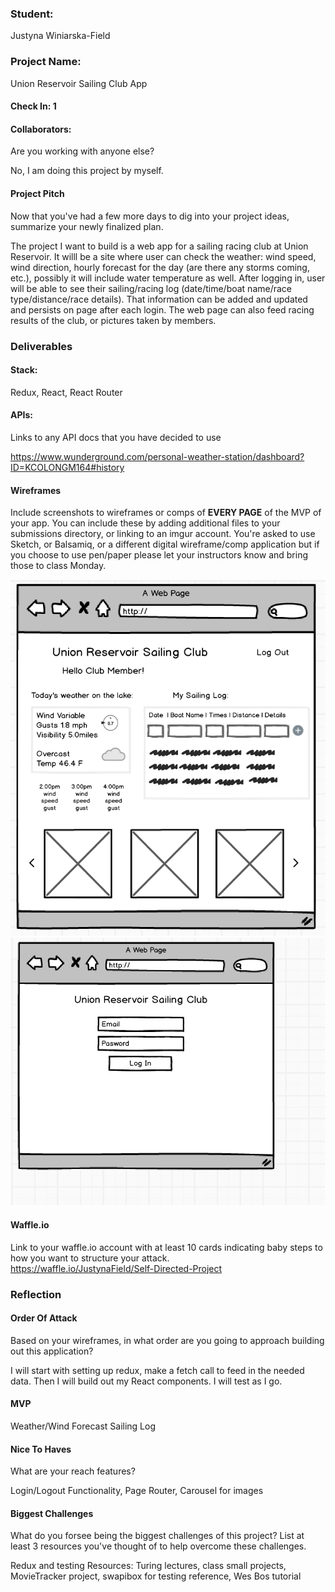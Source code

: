### Student:

Justyna Winiarska-Field

### Project Name:  

Union Reservoir Sailing Club App

#### Check In: 1  

#### Collaborators:  
Are you working with anyone else?

No, I am doing this project by myself.

#### Project Pitch  
Now that you've had a few more days to dig into your project ideas, summarize your newly finalized plan.

The project I want to build is a web app for a sailing racing club at Union Reservoir. It willl be a site where user can check the weather: wind speed, wind direction, hourly forecast for the day (are there any storms coming, etc.), possibly it will include water temperature as well. After logging in, user will be able to see their sailing/racing log (date/time/boat name/race type/distance/race details). That information can be added and updated and persists on page after each login. The web page can also feed racing results of the club, or pictures taken by members.

### Deliverables  

#### Stack:
Redux, React, React Router

#### APIs:  
Links to any API docs that you have decided to use

https://www.wunderground.com/personal-weather-station/dashboard?ID=KCOLONGM164#history

#### Wireframes  
Include screenshots to wireframes or comps of **EVERY PAGE** of the MVP of your app. You can include these by adding additional files to your submissions directory, or linking to an imgur account. You're asked to use Sketch, or Balsamiq, or a different digital wireframe/comp application but if you choose to use pen/paper please let your instructors know and bring those to class Monday. 

![wireframe 1](wireframe1.png)
![wireframe 2](wireframe2.png)

#### Waffle.io
Link to your waffle.io account with at least 10 cards indicating baby steps to how you want to structure your attack.  
https://waffle.io/JustynaField/Self-Directed-Project

### Reflection  

#### Order Of Attack  
Based on your wireframes, in what order are you going to approach building out this application?

I will start with setting up redux, make a fetch call to feed in the needed data. Then I will build out my React components. I will test as I go.

#### MVP
Weather/Wind Forecast
Sailing Log

#### Nice To Haves   
What are your reach features?

Login/Logout Functionality, Page Router, Carousel for images

#### Biggest Challenges  
What do you forsee being the biggest challenges of this project? List at least 3 resources you've thought of to help overcome these challenges.

Redux and testing
Resources: Turing lectures, class small projects, MovieTracker project, swapibox for testing reference, Wes Bos tutorial
